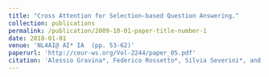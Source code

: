 ```yaml
---
title: "Cross Attention for Selection-based Question Answering."
collection: publications
permalink: /publication/2009-10-01-paper-title-number-1
date: 2018-01-01
venue: 'NL4AI@ AI* IA  (pp. 53-62)'
paperurl: 'http://ceur-ws.org/Vol-2244/paper_05.pdf'
citation: 'Alessio Gravina*, Federico Rossetto*, Silvia Severini*, and Giuseppe Attardi. (2018).'
---
```


